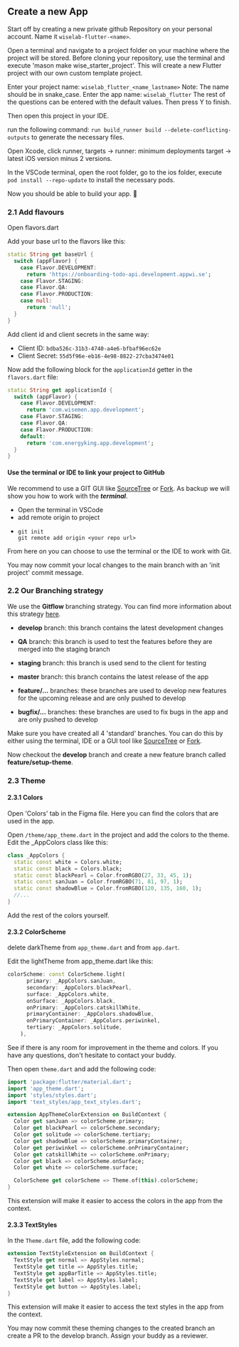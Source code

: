 ## Create a new App
Start off by creating a new private github Repository on your personal account. Name it `wiselab-flutter-<name>`.

Open a terminal and navigate to a project folder on your machine where the project will be stored. Before cloning your repository, use the terminal and execute 'mason make wise_starter_project'. This will create a new Flutter project with our own custom template project.

Enter your project name: `wiselab_flutter_<name_lastname>` Note: The name should be in snake_case.
Enter the app name: `wiselab_flutter`
The rest of the questions can be entered with the default values. Then press Y to finish.

Then open this project in your IDE.

run the following command: `run build_runner build --delete-conflicting-outputs` to generate the necessary files.

Open Xcode, click runner, targets -> runner: minimum deployments target -> latest iOS version minus 2 versions.

In the VSCode terminal, open the root folder, go to the ios folder, execute `pod install --repo-update` to install the necessary pods.

Now you should be able to build your app. 🚀

### 2.1 Add flavours
Open flavors.dart

Add your base url to the flavors like this:
```dart
static String get baseUrl {
  switch (appFlavor) {
    case Flavor.DEVELOPMENT:
      return 'https://onboarding-todo-api.development.appwi.se';
    case Flavor.STAGING:
    case Flavor.QA:
    case Flavor.PRODUCTION:
    case null:
      return 'null';
  }
}
```

Add client id and client secrets in the same way:
* Client ID: `bdba526c-31b3-4740-a4e6-bfbaf96ec62e`
* Client Secret: `55d5f96e-eb16-4e98-8822-27cba3474e01`

Now add the following block for the `applicationId` getter in the `flavors.dart` file:
```dart
static String get applicationId {
  switch (appFlavor) {
    case Flavor.DEVELOPMENT:
      return 'com.wisemen.app.development';
    case Flavor.STAGING:
    case Flavor.QA:
    case Flavor.PRODUCTION:
    default:
      return 'com.energyking.app.development';
  }
}
```

#### Use the terminal or IDE to link your project to GitHub

We recommend to use a GIT GUI like [SourceTree](https://www.sourcetreeapp.com/) or [Fork](https://git-fork.com/).
As backup we will show you how to work with the ***terminal***.

* Open the terminal in VSCode
* add remote origin to project
* ```shell
  git init
  git remote add origin <your repo url>
  ```

From here on you can choose to use the terminal or the IDE to work with Git.

You may now commit your local changes to the main branch with an 'init project' commit message.

### 2.2 Our Branching strategy

We use the **Gitflow** branching strategy. You can find more information about this
strategy [here](https://www.atlassian.com/git/tutorials/comparing-workflows/gitflow-workflow).

* **develop** branch: this branch contains the latest development changes
* **QA** branch: this branch is used to test the features before they are merged into the staging branch
* **staging** branch: this branch is used send to the client for testing
* **master** branch: this branch contains the latest release of the app

* **feature/...** branches: these branches are used to develop new features for the upcoming release and are only
  pushed to develop
* **bugfix/...** branches: these branches are used to fix bugs in the app and are only pushed to develop

Make sure you have created all 4 'standard' branches. You can do this by either using the terminal, IDE or a GUI
tool like [SourceTree](https://www.sourcetreeapp.com/) or [Fork](https://git-fork.com/).

Now checkout the **develop** branch and create a new feature branch called **feature/setup-theme**.

### 2.3 Theme
#### 2.3.1 Colors
Open 'Colors' tab in the Figma file. Here you can find the colors that are used in the app.

Open `/theme/app_theme.dart` in the project and add the colors to the theme. Edit the _AppColors class like this:
```dart
class _AppColors {
  static const white = Colors.white;
  static const black = Colors.black;
  static const blackPearl = Color.fromRGBO(27, 33, 45, 1);
  static const sanJuan = Color.fromRGBO(71, 81, 97, 1);
  static const shadowBlue = Color.fromRGBO(120, 135, 160, 1);
  //...
}
```

Add the rest of the colors yourself.

#### 2.3.2 ColorScheme
delete darkTheme from `app_theme.dart` and from `app.dart`.

Edit the lightTheme from app_theme.dart like this:
```dart
colorScheme: const ColorScheme.light(
      primary: _AppColors.sanJuan,
      secondary: _AppColors.blackPearl,
      surface: _AppColors.white,
      onSurface: _AppColors.black,
      onPrimary: _AppColors.catskillWhite,
      primaryContainer: _AppColors.shadowBlue,
      onPrimaryContainer: _AppColors.periwinkel,
      tertiary: _AppColors.solitude,
    ),
```

See if there is any room for improvement in the theme and colors. If you have any questions, don't hesitate to contact your buddy.

Then open `theme.dart` and add the following code:
```dart
import 'package:flutter/material.dart';
import 'app_theme.dart';
import 'styles/styles.dart';
import 'text_styles/app_text_styles.dart';

extension AppThemeColorExtension on BuildContext {
  Color get sanJuan => colorScheme.primary;
  Color get blackPearl => colorScheme.secondary;
  Color get solitude => colorScheme.tertiary;
  Color get shadowBlue => colorScheme.primaryContainer;
  Color get periwinkel => colorScheme.onPrimaryContainer;
  Color get catskillWhite => colorScheme.onPrimary;
  Color get black => colorScheme.onSurface;
  Color get white => colorScheme.surface;

  ColorScheme get colorScheme => Theme.of(this).colorScheme;
}
```

This extension will make it easier to access the colors in the app from the context.

#### 2.3.3 TextStyles
In the `Theme.dart` file, add the following code:
```dart
extension TextStyleExtension on BuildContext {
  TextStyle get normal => AppStyles.normal;
  TextStyle get title => AppStyles.title;
  TextStyle get appBarTitle => AppStyles.title;
  TextStyle get label => AppStyles.label;
  TextStyle get button => AppStyles.label;
}
```

This extension will make it easier to access the text styles in the app from the context.

You may now commit these theming changes to the created branch an create a PR to the develop branch. Assign your buddy as a reviewer.
